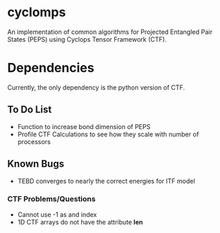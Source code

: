 # cyclomps
An implementation of common algorithms for Projected Entangled Pair States (PEPS)
using Cyclops Tensor Framework (CTF).

# Dependencies
Currently, the only dependency is the python version of 
CTF.

## To Do List
* Function to increase bond dimension of PEPS
* Profile CTF Calculations to see how they scale with number of processors

## Known Bugs
* TEBD converges to nearly the correct energies for ITF model

### CTF Problems/Questions
* Cannot use -1 as and index
* 1D CTF arrays do not have the attribute __len__
